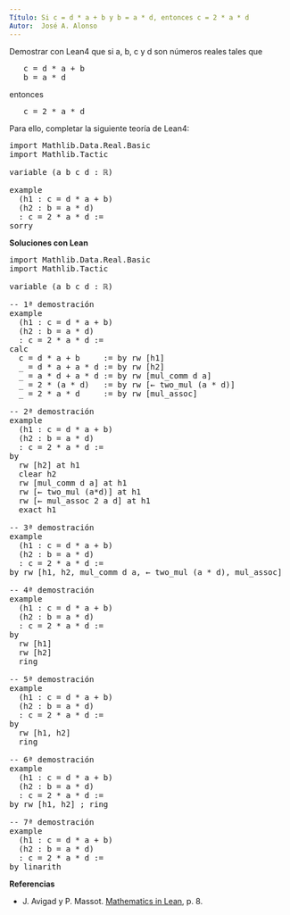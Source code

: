 ```yaml
---
Título: Si c = d * a + b y b = a * d, entonces c = 2 * a * d
Autor:  José A. Alonso
---
```


Demostrar con Lean4 que si a, b, c y d son números reales tales que
<pre lang="text">
   c = d * a + b
   b = a * d
</pre>
entonces
<pre lang="text">
   c = 2 * a * d
</pre>

Para ello, completar la siguiente teoría de Lean4:

<pre lang="lean">
import Mathlib.Data.Real.Basic
import Mathlib.Tactic

variable (a b c d : ℝ)

example
  (h1 : c = d * a + b)
  (h2 : b = a * d)
  : c = 2 * a * d :=
sorry
</pre>
<!--more-->

<b>Soluciones con Lean</b>

<pre lang="lean">
import Mathlib.Data.Real.Basic
import Mathlib.Tactic

variable (a b c d : ℝ)

-- 1ª demostración
example
  (h1 : c = d * a + b)
  (h2 : b = a * d)
  : c = 2 * a * d :=
calc
  c = d * a + b     := by rw [h1]
  _ = d * a + a * d := by rw [h2]
  _ = a * d + a * d := by rw [mul_comm d a]
  _ = 2 * (a * d)   := by rw [← two_mul (a * d)]
  _ = 2 * a * d     := by rw [mul_assoc]

-- 2ª demostración
example
  (h1 : c = d * a + b)
  (h2 : b = a * d)
  : c = 2 * a * d :=
by
  rw [h2] at h1
  clear h2
  rw [mul_comm d a] at h1
  rw [← two_mul (a*d)] at h1
  rw [← mul_assoc 2 a d] at h1
  exact h1

-- 3ª demostración
example
  (h1 : c = d * a + b)
  (h2 : b = a * d)
  : c = 2 * a * d :=
by rw [h1, h2, mul_comm d a, ← two_mul (a * d), mul_assoc]

-- 4ª demostración
example
  (h1 : c = d * a + b)
  (h2 : b = a * d)
  : c = 2 * a * d :=
by
  rw [h1]
  rw [h2]
  ring

-- 5ª demostración
example
  (h1 : c = d * a + b)
  (h2 : b = a * d)
  : c = 2 * a * d :=
by
  rw [h1, h2]
  ring

-- 6ª demostración
example
  (h1 : c = d * a + b)
  (h2 : b = a * d)
  : c = 2 * a * d :=
by rw [h1, h2] ; ring

-- 7ª demostración
example
  (h1 : c = d * a + b)
  (h2 : b = a * d)
  : c = 2 * a * d :=
by linarith
</pre>

<b>Referencias</b>

+ J. Avigad y P. Massot. [Mathematics in Lean](https://bit.ly/3U4UjBk), p. 8.
